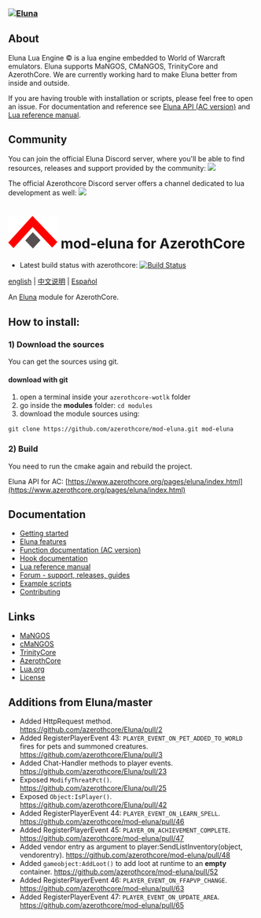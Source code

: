 ### [![Eluna](src/LuaEngine/docs/Eluna.png)](https://github.com/ElunaLuaEngine/Eluna)

## About

Eluna Lua Engine &copy; is a lua engine embedded to World of Warcraft emulators. Eluna supports MaNGOS, CMaNGOS, TrinityCore and AzerothCore.
We are currently working hard to make Eluna better from inside and outside.  

If you are having trouble with installation or scripts, please feel free to open an issue.
For documentation and reference see [Eluna API (AC version)](https://www.azerothcore.org/pages/eluna/index.html) and [Lua reference manual](http://www.lua.org/manual/5.2/).


## Community

You can join the official Eluna Discord server, where you'll be able to find resources, releases and support provided by the community:
<a href="https://discord.gg/bjkCVWqqfX">
    <img src="https://img.shields.io/badge/discord-join-7289DA.svg?logo=discord&longCache=true&style=flat" />
</a>

The official Azerothcore Discord server offers a channel dedicated to lua development as well:
<a href="https://discord.gg/gkt4y2x">
    <img src="https://img.shields.io/badge/discord-join-7289DA.svg?logo=discord&longCache=true&style=flat" />
</a>

# ![logo](https://raw.githubusercontent.com/azerothcore/azerothcore.github.io/master/images/logo-github.png) mod-eluna for AzerothCore
- Latest build status with azerothcore: [![Build Status](https://github.com/azerothcore/mod-eluna/workflows/core-build/badge.svg?branch=master&event=push)](https://github.com/azerothcore/mod-eluna)

[english](README.md) | [中文说明](README_CN.md) | [Español](README_ES.md)

An [Eluna](https://github.com/ElunaLuaEngine/Eluna) module for AzerothCore.


## How to install:

### 1) Download the sources

You can get the sources using git.

#### download with git

1. open a terminal inside your `azerothcore-wotlk` folder
2. go inside the **modules** folder: `cd modules`
3. download the module sources using:
```
git clone https://github.com/azerothcore/mod-eluna.git mod-eluna
```

### 2) Build

You need to run the cmake again and rebuild the project.

Eluna API for AC: 
[https://www.azerothcore.org/pages/eluna/index.html](https://www.azerothcore.org/pages/eluna/index.html)


## Documentation

* [Getting started](https://github.com/ElunaLuaEngine/Eluna/blob/master/docs/USAGE.md)
* [Eluna features](https://github.com/ElunaLuaEngine/Eluna/blob/master/docs/IMPL_DETAILS.md)
* [Function documentation (AC version)](https://www.azerothcore.org/pages/eluna/index.html)
* [Hook documentation](https://github.com/ElunaLuaEngine/Eluna/blob/master/Hooks.h)
* [Lua reference manual](http://www.lua.org/manual/5.2/)
* [Forum - support, releases, guides](https://www.getmangos.eu/forums/forum/119-eluna-central/)
* [Example scripts](https://github.com/ElunaLuaEngine/Scripts)
* [Contributing](https://github.com/ElunaLuaEngine/Eluna/blob/master/docs/CONTRIBUTING.md)


## Links

* [MaNGOS](http://getmangos.eu/)
* [cMaNGOS](http://cmangos.net/)
* [TrinityCore](http://www.trinitycore.org/)
* [AzerothCore](http://www.azerothcore.org/)
* [Lua.org](http://www.lua.org/)
* [License](https://github.com/ElunaLuaEngine/Eluna/blob/master/docs/LICENSE.md)


## Additions from Eluna/master

- Added HttpRequest method. https://github.com/azerothcore/Eluna/pull/2
- Added RegisterPlayerEvent 43: `PLAYER_EVENT_ON_PET_ADDED_TO_WORLD` fires for pets and summoned creatures. https://github.com/azerothcore/Eluna/pull/3
- Added Chat-Handler methods to player events. https://github.com/azerothcore/Eluna/pull/23
- Exposed `ModifyThreatPct()`. https://github.com/azerothcore/Eluna/pull/25
- Exposed `Object:IsPlayer()`. https://github.com/azerothcore/Eluna/pull/42
- Added RegisterPlayerEvent 44: `PLAYER_EVENT_ON_LEARN_SPELL`. https://github.com/azerothcore/mod-eluna/pull/46
- Added RegisterPlayerEvent 45: `PLAYER_ON_ACHIEVEMENT_COMPLETE`. https://github.com/azerothcore/mod-eluna/pull/47
- Added vendor entry as argument to player:SendListInventory(object, vendorentry). https://github.com/azerothcore/mod-eluna/pull/48
- Added `gameobject:AddLoot()` to add loot at runtime to an **empty** container. https://github.com/azerothcore/mod-eluna/pull/52
- Added RegisterPlayerEvent 46: `PLAYER_EVENT_ON_FFAPVP_CHANGE`. https://github.com/azerothcore/mod-eluna/pull/63
- Added RegisterPlayerEvent 47: `PLAYER_EVENT_ON_UPDATE_AREA`. https://github.com/azerothcore/mod-eluna/pull/65
